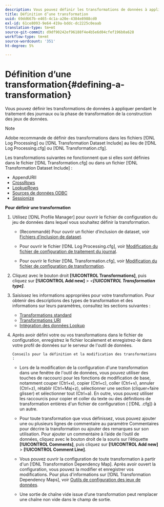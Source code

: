 ```yaml
---
description: Vous pouvez définir les transformations de données à appliquer pendant le traitement des journaux ou la phase de transformation de la construction des jeux de données.
title: Définition d’une transformation
uuid: 69dd667b-e465-4c1a-a20e-4384e8988cd0
exl-id: 61ce8093-9e64-419a-bddc-dc2225c0eaab
translation-type: tm+mt
source-git-commit: d9df90242ef96188f4e4b5e6d04cfef196b0a628
workflow-type: tm+mt
source-wordcount: '351'
ht-degree: 5%

---
```


# Définition d’une transformation{#defining-a-transformation}

Vous pouvez définir les transformations de données à appliquer pendant le traitement des journaux ou la phase de transformation de la construction des jeux de données.

>[!NOTE]
>
>Adobe recommande de définir des transformations dans les fichiers [!DNL Log Processing] ou [!DNL Transformation Dataset Include] au lieu de [!DNL Log Processing.cfg] ou [!DNL Transformation.cfg].

Les transformations suivantes ne fonctionnent que si elles sont définies dans le fichier [!DNL Transformation.cfg] ou dans un fichier [!DNL Transformation Dataset Include] :

* [](../../../home/c-dataset-const-proc/c-data-trans/c-transf-types/c-uri-transf/c-appenduri.md#concept-a0df05dd958645bf8219fc7b0b675ee4)AppendURII
* [CrossRows](../../../home/c-dataset-const-proc/c-data-trans/c-transf-types/c-standard-transf/c-crossrows.md#concept-fcace08804f54db397ed631cc13ff4f2)
* [LookupRows](../../../home/c-dataset-const-proc/c-data-trans/c-transf-types/c-standard-transf/c-lookuprows.md#concept-4bd9a1f13ee243e592a6a0008053134f)
* [Sources de données ODBC](../../../home/c-dataset-const-proc/c-log-proc-config-file/c-odbc-data-sources.md#concept-5f2cf635081d44beab826ef5ec8cf4e3)
* [Sessionize](../../../home/c-dataset-const-proc/c-data-trans/c-transf-types/c-standard-transf/c-sessionize.md#concept-b1af95c8cba34b248f86de883d914bc0)

**Pour définir une transformation**

1. Utilisez [!DNL Profile Manager] pour ouvrir le fichier de configuration du jeu de données dans lequel vous souhaitez définir la transformation.

   * (Recommandé) Pour ouvrir un fichier d’inclusion de dataset, voir [Fichiers d’inclusion de dataset](../../../home/c-dataset-const-proc/c-dataset-inc-files/c-abt-dataset-inc-files.md).
   * Pour ouvrir le fichier [!DNL Log Processing.cfg], voir [Modification du fichier de configuration de traitement du journal](../../../home/c-dataset-const-proc/c-log-proc-config-file/t-edit-log-proc-config-file.md#task-6a2fa1b735cb4eefad730f0a3a7858e5).

   * Pour ouvrir le fichier [!DNL Transformation.cfg], voir [Modification du fichier de configuration de transformation](../../../home/c-dataset-const-proc/c-trans-config-file/t-edit-trans-config-file.md#task-cfef4142c1bf4437a669d1fdc75cabbc).

1. Cliquez avec le bouton droit **[!UICONTROL Transformations]**, puis cliquez sur **[!UICONTROL Add new]** > *&lt;**[!UICONTROL Transformation type]***.
1. Saisissez les informations appropriées pour votre transformation. Pour obtenir des descriptions des types de transformation et des informations sur leurs paramètres, consultez les sections suivantes :

   * [Transformations standard](../../../home/c-dataset-const-proc/c-data-trans/c-transf-types/c-standard-transf/c-standard-transf.md#concept-25f4bdbf8fe74c4aaeb2fcd226243886)
   * [Transformations URI](../../../home/c-dataset-const-proc/c-data-trans/c-transf-types/c-uri-transf/c-uri-transf.md#concept-2dfa0ffcd83d4fb69c1f42ad50dea125)
   * [Intégration des données Lookup](../../../home/c-dataset-const-proc/c-data-trans/c-int-lookup-data/c-int-lookup-data.md#concept-08ff70769a464f50ab14299a344f05c7)

1. Après avoir défini votre ou vos transformations dans le fichier de configuration, enregistrez le fichier localement et enregistrez-le dans votre profil de données sur le serveur de l&#39;outil de données.

       Conseils pour la définition et la modification des transformations :
   
   * Lors de la modification de la configuration d&#39;une transformation dans une fenêtre de l&#39;outil de données, vous pouvez utiliser des touches de raccourci pour les fonctions de modification de base, notamment couper (Ctrl+x), copier (Ctrl+c), coller (Ctrl+v), annuler (Ctrl+z), rétablir (Ctrl+Maj+z), sélectionner une section (cliquer+faire glisser) et sélectionner tout (Ctrl+a). En outre, vous pouvez utiliser les raccourcis pour copier et coller du texte ou des définitions de transformation entières d&#39;un fichier de configuration ( [!DNL .cfg]) à un autre.
   * Pour toute transformation que vous définissez, vous pouvez ajouter une ou plusieurs lignes de commentaire au paramètre Commentaires pour décrire la transformation ou ajouter des remarques sur son utilisation. Pour ajouter un commentaire à l’aide de l’outil de données, cliquez avec le bouton droit de la souris sur l’étiquette **[!UICONTROL Comments]**, puis cliquez sur **[!UICONTROL Add new]** > **[!UICONTROL Comment Line]**.

   * Vous pouvez ouvrir la configuration de toute transformation à partir d&#39;un [!DNL Transformation Dependency Map]. Après avoir ouvert la configuration, vous pouvez la modifier et enregistrer vos modifications. Pour plus d&#39;informations sur [!DNL Transformation Dependency Maps], voir [Outils de configuration des jeux de données](../../../home/c-dataset-const-proc/c-dataset-config-tools/c-dataset-config-tools.md#concept-6e058b7691834cf79dcfd1573f78d4f5).

   * Une sortie de chaîne vide issue d’une transformation peut remplacer une chaîne non vide dans le champ de sortie.
